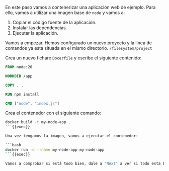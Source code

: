 En este paso vamos a contenerizar una aplicación web de ejemplo. Para ello, vamos a utilizar una imagen base de `node` y vamos a:

1. Copiar el código fuente de la aplicación.
2. Instalar las dependencias.
4. Ejecutar la aplicación.

Vamos a empezar. Hemos configurado un nuevo proyecto y la linea de comandos ya esta situada en el mismo directorio. `/filesystem/project`

Crea un nuevo fichare `Docerfile` y escribe el siguiente contenido:

```Dockerfile
FROM node:20

WORKDIR /app

COPY . .

RUN npm install

CMD ["node", "index.js"]
```

Crea el contenedor con el siguiente comando:

```bash
docker build -t my-node-app .
```{{exec}}

Una vez tengamos la imagen, vamos a ejecutar el contenedor:

```bash
docker run -d --name my-node-app my-node-app
```{{exec}}

Vamos a comprobar si está todo bien, dale a "Next" a ver si todo esta bien y podemos pasar al siguiente paso.


